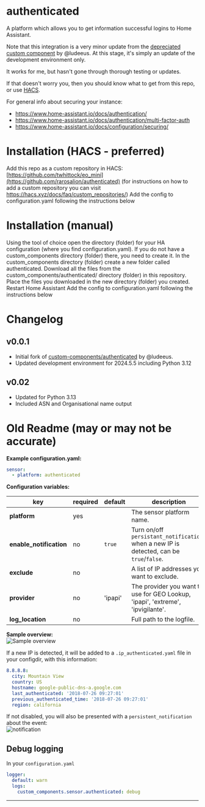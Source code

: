 # authenticated

A platform which allows you to get information successful logins to Home Assistant.

Note that this integration is a very minor update from the [depreciated custom component](https://github.com/custom-components/authenticated) by @ludeeus. At this stage, it's simply an update of the development environment only.

It works for me, but hasn't gone through thorough testing or updates.

If that doesn't worry you, then you should know what to get from this repo, or use [HACS](https://hacs.xyz/).

For general info about securing your instance:
- https://www.home-assistant.io/docs/authentication/
- https://www.home-assistant.io/docs/authentication/multi-factor-auth
- https://www.home-assistant.io/docs/configuration/securing/

# Installation (HACS - preferred)
Add this repo as a custom repository in HACS: [https://github.com/twhittock/eo_mini](https://github.com/rarosalion/authenticated) (for instructions on how to add a custom repository you can visit https://hacs.xyz/docs/faq/custom_repositories/)
Add the config to configuration.yaml following the instructions below
# Installation (manual)
Using the tool of choice open the directory (folder) for your HA configuration (where you find configuration.yaml).
If you do not have a custom_components directory (folder) there, you need to create it.
In the custom_components directory (folder) create a new folder called authenticated.
Download all the files from the custom_components/authenticated/ directory (folder) in this repository.
Place the files you downloaded in the new directory (folder) you created.
Restart Home Assistant
Add the config to configuration.yaml following the instructions below

# Changelog

## v0.0.1

* Initial fork of [custom-components/authenticated](https://github.com/custom-components/authenticated) by @ludeeus.
* Updated development environment for 2024.5.5 including Python 3.12

## v0.02

* Updated for Python 3.13
* Included ASN and Organisational name output

# Old Readme (may or may not be accurate)

**Example configuration.yaml:**

```yaml
sensor:
  - platform: authenticated
```

**Configuration variables:**

| key                     | required | default | description                                                                              |
| ----------------------- | -------- | ------- | ---------------------------------------------------------------------------------------- |
| **platform**            | yes      |         | The sensor platform name.                                                                |
| **enable_notification** | no       | `true`  | Turn on/off `persistant_notifications` when a new IP is detected, can be `true`/`false`. |
| **exclude**             | no       |         | A list of IP addresses you want to exclude.                                              |
| **provider**            | no       | 'ipapi' | The provider you want to use for GEO Lookup, 'ipapi', 'extreme', 'ipvigilante'.          |
| **log_location**        | no       |         | Full path to the logfile.                                                                |

**Sample overview:**\
![Sample overview](/img/overview.png)

If a new IP is detected, it will be added to a `.ip_authenticated.yaml` file in your configdir, with this information:

```yaml
8.8.8.8:
  city: Mountain View
  country: US
  hostname: google-public-dns-a.google.com
  last_authenticated: '2018-07-26 09:27:01'
  previous_authenticated_time: '2018-07-26 09:27:01'
  region: california
```

If not disabled, you will also be presented with a `persistent_notification` about the event:\
![notification](/img/persistant_notification.png)

## Debug logging

In your `configuration.yaml`

```yaml
logger:
  default: warn
  logs:
    custom_components.sensor.authenticated: debug
```

***
